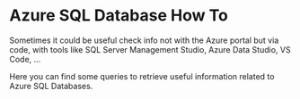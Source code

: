 # Azure SQL Database How To

Sometimes it could be useful check info not with the Azure portal but via code, with tools like SQL Server Management Studio, Azure Data Studio, VS Code, ...

Here you can find some queries to retrieve useful information related to Azure SQL Databases.
